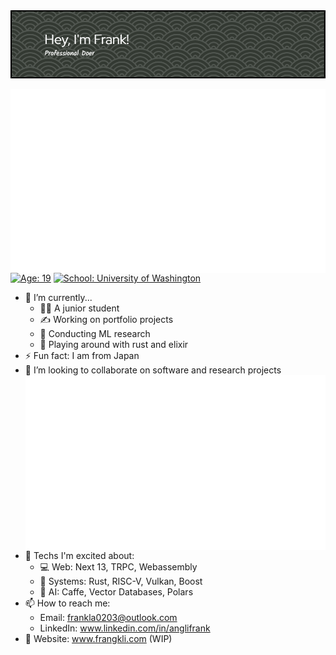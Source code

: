 <a href="https://www.linkedin.com/in/anglifrank">
  <img src="/github-header-image.png"/>
</a>

<p></p>

<a href="https://www.github.com/frangkli?tab=repositories&type=source">
  <img align="right" src="https://raw.githubusercontent.com/frangkli/github-stats/master/generated/overview.svg#gh-dark-mode-only" />
</a>

[![Age: 19](https://img.shields.io/badge/Age-19-blue?style=for-the-badge)](https://en.wikipedia.org/wiki/February_3)
[![School: University of Washington](https://img.shields.io/badge/School-University%20of%20Washington-purple?style=for-the-badge)](https://uw.edu)

- 🔭 I’m currently...
  - 🧑‍🎓 A junior student
  - ✍️ Working on portfolio projects
  - 📄 Conducting ML research
  - 🦀 Playing around with rust and elixir
- ⚡ Fun fact: I am from Japan
- 👀 I’m looking to collaborate on software and research projects<a href="https://www.github.com/frangkli?tab=repositories&type=source"><img align="right" src="https://raw.githubusercontent.com/frangkli/github-stats/master/generated/languages.svg#gh-dark-mode-only" /></a>
- 🥳 Techs I'm excited about:
  - 💻 Web: Next 13, TRPC, Webassembly
  - 🔧 Systems: Rust, RISC-V, Vulkan, Boost
  - 🤖 AI: Caffe, Vector Databases, Polars
- 📫 How to reach me:
  - Email: frankla0203@outlook.com
  - LinkedIn: www.linkedin.com/in/anglifrank
- 🔗 Website: www.frangkli.com (WIP)

<!-- <a href="https://www.github.com/frangkli?tab=repositories&type=source">
<img align="right" src="https://github-readme-stats.vercel.app/api/top-langs/?username=frangkli&theme=merko&hide=vim%20snippet" />
</a> -->

<!--
## Technologies
|<img src="https://cdn.worldvectorlogo.com/logos/python-5.svg" alt="Python Logo" width="50" height="50"/> <hr> <img src="https://cdn.worldvectorlogo.com/logos/java-4.svg" alt="Java Logo" width="50" height="50"/>| <img src="https://cdn.worldvectorlogo.com/logos/c-1.svg" alt="C Logo" width="50" height="50"/> <hr> <img src="https://cdn.worldvectorlogo.com/logos/c.svg" alt="C++ Logo" width="50" height="50"/> |<img src="https://cdn.worldvectorlogo.com/logos/mysql-6.svg" alt="MySQL Logo" width="50" height="50"/> <hr> <img src="https://miro.medium.com/max/2400/1*8AaAYxLb-VOgGUW8V8JXQA.png" alt="PyTorch Logo" width="50" height="50"/> | <img src="https://cdn.worldvectorlogo.com/logos/react-2.svg" alt="React Logo" width="50" height="50"/> <hr> <img src="https://cdn.worldvectorlogo.com/logos/git-icon.svg" alt="Git Logo" width="50" height="50"/> |<img src="https://cdn.worldvectorlogo.com/logos/linux-tux.svg" alt="Linux Logo" width="50" height="50"/> <hr> <img src="https://cdn.worldvectorlogo.com/logos/mongodb-icon-1.svg" alt="MongoDB Logo" width="50" height="50"/> |<img src="https://cdn.worldvectorlogo.com/logos/logo-javascript.svg" alt="JavaScript Logo" width="50" height="50"/> <hr> <img src="https://cdn.worldvectorlogo.com/logos/typescript.svg" alt="Typescript Logo" width="50" height="50"/> | [![Languages](https://github-readme-stats-sigma-five.vercel.app/api/top-langs/?username=frangkli&theme=ayu-mirage&layout=compact&langs_count=8&hide=vim%20snippet)](https://github.com/frangkli) |
|:---:|:---:|:---:|:---:|:---:|:---:|:---:|

## Trophies

[![trophy](https://github-profile-trophy.vercel.app/?username=frangkli&theme=discord&row=1)](https://github.com/ryo-ma/github-profile-trophy)
-->
